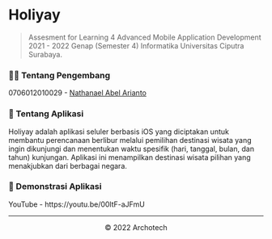 # Holiyay
> Assesment for Learning 4 Advanced Mobile Application Development 2021 - 2022 Genap (Semester 4) Informatika Universitas Ciputra Surabaya.

### 👨‍💻 Tentang Pengembang
0706012010029 - [Nathanael Abel Arianto](https://bit.ly/nathanaelabel)

### 📱 Tentang Aplikasi
Holiyay adalah aplikasi seluler berbasis iOS yang diciptakan untuk membantu perencanaan berlibur melalui pemilihan destinasi wisata yang ingin dikunjungi dan menentukan waktu spesifik (hari, tanggal, bulan, dan tahun) kunjungan. Aplikasi ini menampilkan destinasi wisata pilihan yang menakjubkan dari berbagai negara.

### 🎥 Demonstrasi Aplikasi
<p>YouTube - https://youtu.be/00ltF-aJFmU </p>

---

<p align="center"> &copy; 2022 Archotech</p>
